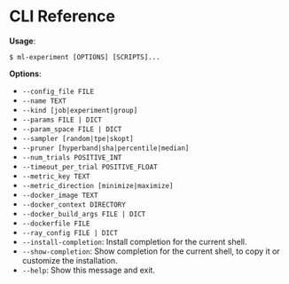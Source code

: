 # CLI Reference

**Usage**:

```console
$ ml-experiment [OPTIONS] [SCRIPTS]...
```

**Options**:

* `--config_file FILE`
* `--name TEXT`
* `--kind [job|experiment|group]`
* `--params FILE | DICT`
* `--param_space FILE | DICT`
* `--sampler [random|tpe|skopt]`
* `--pruner [hyperband|sha|percentile|median]`
* `--num_trials POSITIVE_INT`
* `--timeout_per_trial POSITIVE_FLOAT`
* `--metric_key TEXT`
* `--metric_direction [minimize|maximize]`
* `--docker_image TEXT`
* `--docker_context DIRECTORY`
* `--docker_build_args FILE | DICT`
* `--dockerfile FILE`
* `--ray_config FILE | DICT`
* `--install-completion`: Install completion for the current shell.
* `--show-completion`: Show completion for the current shell, to copy it or customize the installation.
* `--help`: Show this message and exit.
